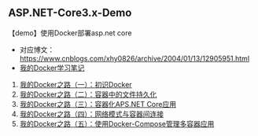## ASP.NET-Core3.x-Demo
【demo】使用Docker部署asp.net core
* 对应博文：https://www.cnblogs.com/xhy0826/archive/2004/01/13/12905951.html
* [我的Docker学习笔记](https://www.cnblogs.com/xhy0826/category/1756678.html)
1. [我的Docker之路（一）：初识Docker](https://www.cnblogs.com/xhy0826/p/Docker01_Wondows_Arch_Install.html)
2. [我的Docker之路（二）：容器中的文件持久化](https://www.cnblogs.com/xhy0826/p/Docker02_Wondows_Volume_BindMount.html)
3. [我的Docker之路（三）：容器化APS.NET Core应用](https://www.cnblogs.com/xhy0826/p/ASPNETCore_Docker.html)
4. [我的Docker之路（四）：网络模式与容器间连接](https://www.cnblogs.com/xhy0826/p/12905951.html)
5. [我的Docker之路（五）：使用Docker-Compose管理多容器应用](https://www.cnblogs.com/xhy0826/p/Docker-Compose-ASPNETCORE.html)
